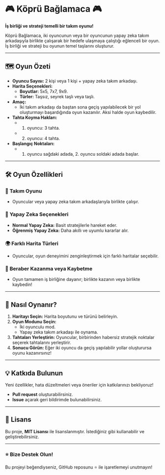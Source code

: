 # 🎮 Köprü Bağlamaca 🎮  
**İş birliği ve strateji temelli bir takım oyunu!**

Köprü Bağlamaca, iki oyuncunun veya bir oyuncunun yapay zeka takım arkadaşıyla birlikte çalışarak bir hedefe ulaşmaya çalıştığı eğlenceli bir oyun. İş birliği ve strateji bu oyunun temel taşlarını oluşturur.

---

## 🗺️ Oyun Özeti  

- **Oyuncu Sayısı:** 2 kişi veya 1 kişi + yapay zeka takım arkadaşı.  
- **Harita Seçenekleri:**
  - **Boyutlar:** 5x5, 7x7, 9x9.
  - **Türler:** Taşsız, seyrek taşlı veya taşlı.  
- **Amaç:** 
  - İki takım arkadaşı da baştan sona geçiş yapılabilecek bir yol oluşturmayı başardığında oyun kazanılır. Aksi halde oyun kaybedilir.  
- **Tahta Koyma Hakları:** 
  - 1. oyuncu: 3 tahta.  
  - 2. oyuncu: 4 tahta.  
- **Başlangıç Noktaları:**
  - 1. oyuncu sağdaki adada, 2. oyuncu soldaki adada başlar.  

---

## 🛠️ Oyun Özellikleri  

### 🎲 **Takım Oyunu**  
- Oyuncular veya yapay zeka takım arkadaşlarıyla birlikte çalışır.  

### 🤖 **Yapay Zeka Seçenekleri**  
- **Normal Yapay Zeka:** Basit stratejilerle hareket eder.  
- **Öğrenmiş Yapay Zeka:** Daha akıllı ve uyumlu kararlar alır.  

### 🌍 **Farklı Harita Türleri**  
- Oyuncular, oyun deneyimini zenginleştirmek için farklı haritalar seçebilir.  

### 🧩 **Beraber Kazanma veya Kaybetme**  
- Oyun tamamen iş birliğine dayanır; birlikte kazanın veya birlikte kaybedin!  

---

## 🚀 Nasıl Oynanır?

1. **Haritayı Seçin:** Harita boyutunu ve türünü belirleyin.  
2. **Oyun Modunu Seçin:** 
   - İki oyunculu mod.  
   - Yapay zeka takım arkadaşı ile oynama.  
3. **Tahtaları Yerleştirin:** Oyuncular, birbirinden habersiz stratejik noktalar seçerek tahtalarını yerleştirir.  
4. **Sonucu Görün:** Eğer iki oyuncu da geçiş yapılabilir yollar oluşturursa oyunu kazanırsınız!


---

## 💡 Katkıda Bulunun  
Yeni özellikler, hata düzeltmeleri veya öneriler için katkılarınızı bekliyoruz!  
- **Pull request** oluşturabilirsiniz.  
- **Issue** açarak geri bildirimde bulunabilirsiniz.

---

## 📜 Lisans  
Bu proje, **MIT Lisansı** ile lisanslanmıştır. İstediğiniz gibi kullanabilir ve geliştirebilirsiniz.  

---

### ⭐ Bize Destek Olun!  
Bu projeyi beğendiyseniz, GitHub reposunu ⭐ ile işaretlemeyi unutmayın!

